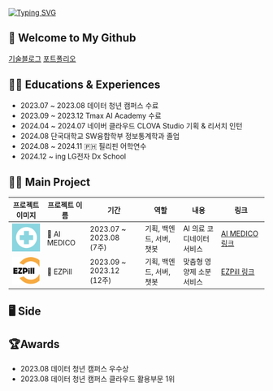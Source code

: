 [![Typing SVG](https://readme-typing-svg.demolab.com?font=Fira+Code&weight=900&pause=1000&color=1B8042&width=435&lines=Hello+World+%F0%9F%8C%8D+I'm+Jaehoon+%F0%9F%8C%B2)](https://git.io/typing-svg)

## 👋 Welcome to My Github

[기술블로그](https://leejaehoon.tistory.com/)  [포트폴리오](https://www.notion.so/a536c93b9d874b3dabc6aa818e050cde)

## 🧑‍🎓 Educations & Experiences
- 2023.07 ~ 2023.08 데이터 청년 캠퍼스 수료
- 2023.09 ~ 2023.12 Tmax AI Academy 수료
- 2024.04 ~ 2024.07 네이버 클라우드 CLOVA Studio 기획 & 리서치 인턴
- 2024.08 단국대학교 SW융합학부 정보통계학과 졸업
- 2024.08 ~ 2024.11 🇵🇭 필리핀 어학연수
- 2024.12 ~ ing LG전자 Dx School

## 👨‍💻 Main Project

| 프로젝트 이미지                          | 프로젝트 이름 | 기간                      | 역할                | 내용                     | 링크                         |
|--------------------------------------|--------------|-------------------------|-------------------|------------------------|----------------------------|
| <img src="https://github.com/ejehoon/AI_Medico/blob/main/images/%E1%84%89%E1%85%B3%E1%84%8F%E1%85%B3%E1%84%85%E1%85%B5%E1%86%AB%E1%84%89%E1%85%A3%E1%86%BA%202025-01-03%20%E1%84%8B%E1%85%A9%E1%84%92%E1%85%AE%209.38.42.png" width="100"> | 🏥 AI MEDICO | 2023.07 ~ 2023.08 <br>(7주) | 기획, 백엔드, 서버, <br>챗봇 | AI 의료 코디네이터 <br>서비스 | [AI MEDICO 링크](https://github.com/ejehoon/AI_Medico) |
| <img src="https://github.com/ejehoon/EZPill/blob/main/%E1%84%89%E1%85%B3%E1%84%8F%E1%85%B3%E1%84%85%E1%85%B5%E1%86%AB%E1%84%89%E1%85%A3%E1%86%BA%202025-01-03%20%E1%84%8B%E1%85%A9%E1%84%92%E1%85%AE%209.41.00.png" width="100"> | 💊 EZPill   | 2023.09 ~ 2023.12 <br>(12주) | 기획, 백엔드, 서버, <br>챗봇 | 맞춤형 영양제 소분 <br>서비스 | [EZPill 링크](https://github.com/ejehoon/EZPill) |


## 🖥️ Side 


## 🏆Awards
- 2023.08 데이터 청년 캠퍼스 우수상
- 2023.08 데이터 청년 캠퍼스 클라우드 활용부문 1위
